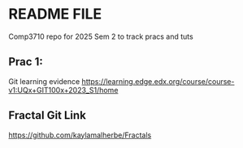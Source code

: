 # README FILE
Comp3710 repo for 2025 Sem 2 to track pracs and tuts

## Prac 1: 

Git learning evidence
https://learning.edge.edx.org/course/course-v1:UQx+GIT100x+2023_S1/home

## Fractal Git Link
https://github.com/kaylamalherbe/Fractals

